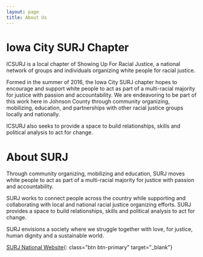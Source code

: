```yaml
---
layout: page
title: About Us
---
```


# Iowa City SURJ Chapter

ICSURJ is a local chapter of Showing Up For Racial Justice, a national network of groups and individuals organizing white people for racial justice.

Formed in the summer of 2016, the Iowa City SURJ chapter hopes to encourage and support white people to act as part of a multi-racial majority for justice with passion and accountability. We are endeavoring to be part of this work here in Johnson County through community organizing, mobilizing, education, and partnerships with other racial justice groups locally and nationally.

ICSURJ also seeks to provide a space to build relationships, skills and political analysis to act for change.

# About SURJ

Through community organizing, mobilizing and education, SURJ moves white people to act as part of a multi-racial majority for justice with passion and accountability.

SURJ works to connect people across the country while supporting and collaborating with local and national racial justice organizing efforts. SURJ provides a space to build relationships, skills and political analysis to act for change.

SURJ envisions a society where we struggle together with love, for justice, human dignity and a sustainable world.

[SURJ National Website](http://www.showingupforracialjustice.org/){: class="btn btn-primary" target="_blank"}
